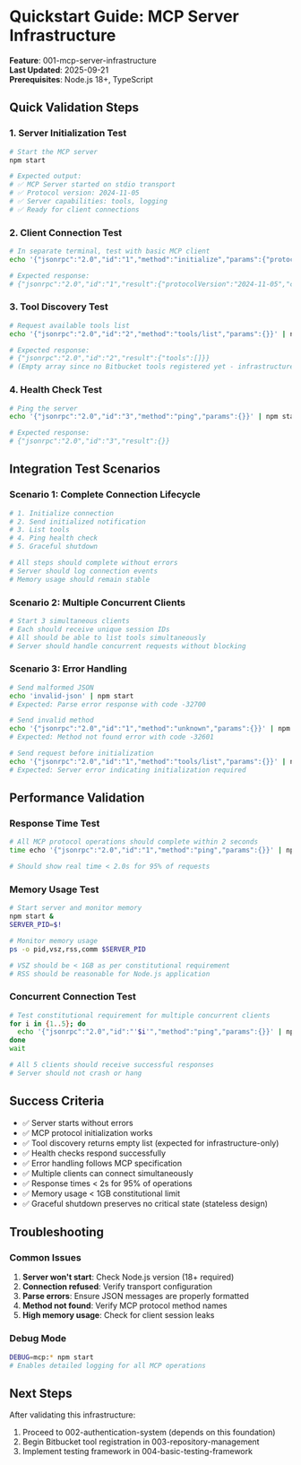 # Quickstart Guide: MCP Server Infrastructure

**Feature**: 001-mcp-server-infrastructure  
**Last Updated**: 2025-09-21  
**Prerequisites**: Node.js 18+, TypeScript

## Quick Validation Steps

### 1. Server Initialization Test
```bash
# Start the MCP server
npm start

# Expected output:
# ✅ MCP Server started on stdio transport
# ✅ Protocol version: 2024-11-05
# ✅ Server capabilities: tools, logging
# ✅ Ready for client connections
```

### 2. Client Connection Test
```bash
# In separate terminal, test with basic MCP client
echo '{"jsonrpc":"2.0","id":"1","method":"initialize","params":{"protocolVersion":"2024-11-05","capabilities":{"tools":{}},"clientInfo":{"name":"test-client","version":"1.0.0"}}}' | npm start

# Expected response:
# {"jsonrpc":"2.0","id":"1","result":{"protocolVersion":"2024-11-05","capabilities":{"tools":{"listChanged":false},"logging":{}},"serverInfo":{"name":"bitbucket-mcp-server","version":"1.0.0"}}}
```

### 3. Tool Discovery Test
```bash
# Request available tools list
echo '{"jsonrpc":"2.0","id":"2","method":"tools/list","params":{}}' | npm start

# Expected response:
# {"jsonrpc":"2.0","id":"2","result":{"tools":[]}}
# (Empty array since no Bitbucket tools registered yet - infrastructure only)
```

### 4. Health Check Test
```bash
# Ping the server
echo '{"jsonrpc":"2.0","id":"3","method":"ping","params":{}}' | npm start

# Expected response:
# {"jsonrpc":"2.0","id":"3","result":{}}
```

## Integration Test Scenarios

### Scenario 1: Complete Connection Lifecycle
```bash
# 1. Initialize connection
# 2. Send initialized notification  
# 3. List tools
# 4. Ping health check
# 5. Graceful shutdown

# All steps should complete without errors
# Server should log connection events
# Memory usage should remain stable
```

### Scenario 2: Multiple Concurrent Clients
```bash
# Start 3 simultaneous clients
# Each should receive unique session IDs
# All should be able to list tools simultaneously
# Server should handle concurrent requests without blocking
```

### Scenario 3: Error Handling
```bash
# Send malformed JSON
echo 'invalid-json' | npm start
# Expected: Parse error response with code -32700

# Send invalid method
echo '{"jsonrpc":"2.0","id":"1","method":"unknown","params":{}}' | npm start  
# Expected: Method not found error with code -32601

# Send request before initialization
echo '{"jsonrpc":"2.0","id":"1","method":"tools/list","params":{}}' | npm start
# Expected: Server error indicating initialization required
```

## Performance Validation

### Response Time Test
```bash
# All MCP protocol operations should complete within 2 seconds
time echo '{"jsonrpc":"2.0","id":"1","method":"ping","params":{}}' | npm start

# Should show real time < 2.0s for 95% of requests
```

### Memory Usage Test
```bash
# Start server and monitor memory
npm start &
SERVER_PID=$!

# Monitor memory usage
ps -o pid,vsz,rss,comm $SERVER_PID

# VSZ should be < 1GB as per constitutional requirement
# RSS should be reasonable for Node.js application
```

### Concurrent Connection Test
```bash
# Test constitutional requirement for multiple concurrent clients
for i in {1..5}; do
  echo '{"jsonrpc":"2.0","id":"'$i'","method":"ping","params":{}}' | npm start &
done
wait

# All 5 clients should receive successful responses
# Server should not crash or hang
```

## Success Criteria

- ✅ Server starts without errors
- ✅ MCP protocol initialization works
- ✅ Tool discovery returns empty list (expected for infrastructure-only)
- ✅ Health checks respond successfully  
- ✅ Error handling follows MCP specification
- ✅ Multiple clients can connect simultaneously
- ✅ Response times < 2s for 95% of operations
- ✅ Memory usage < 1GB constitutional limit
- ✅ Graceful shutdown preserves no critical state (stateless design)

## Troubleshooting

### Common Issues
1. **Server won't start**: Check Node.js version (18+ required)
2. **Connection refused**: Verify transport configuration
3. **Parse errors**: Ensure JSON messages are properly formatted
4. **Method not found**: Verify MCP protocol method names
5. **High memory usage**: Check for client session leaks

### Debug Mode
```bash
DEBUG=mcp:* npm start
# Enables detailed logging for all MCP operations
```

## Next Steps
After validating this infrastructure:
1. Proceed to 002-authentication-system (depends on this foundation)
2. Begin Bitbucket tool registration in 003-repository-management
3. Implement testing framework in 004-basic-testing-framework